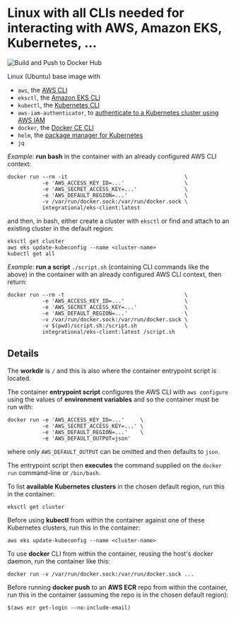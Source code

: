 # Linux with all CLIs needed for interacting with AWS, Amazon EKS, Kubernetes, ...

![Build and Push to Docker Hub](https://github.com/integrational/always-latest-docker-images/actions/workflows/build-tag-push-to-dockerhub.yml/badge.svg)

Linux (Ubuntu) base image with

- `aws`, the [AWS CLI](https://docs.aws.amazon.com/cli/latest/userguide/cli-chap-install.html)
- `eksctl`, the [Amazon EKS CLI](https://docs.aws.amazon.com/eks/latest/userguide/getting-started-eksctl.html)
- `kubectl`, the [Kubernetes CLI](https://kubernetes.io/docs/tasks/tools/install-kubectl/)
- `aws-iam-authenticator`, to [authenticate to a Kubernetes cluster using AWS IAM](https://github.com/kubernetes-sigs/aws-iam-authenticator)
- `docker`, the [Docker CE CLI](https://docs.docker.com/install/linux/docker-ce/ubuntu/)
- `helm`, the [package manager for Kubernetes](https://helm.sh/)
- `jq`

*Example:* **run bash** in the container with an already configured AWS CLI context:
```
docker run --rm -it                                     \
           -e 'AWS_ACCESS_KEY_ID=...'                   \
           -e 'AWS_SECRET_ACCESS_KEY=...'               \
           -e 'AWS_DEFAULT_REGION=...'                  \
           -v /var/run/docker.sock:/var/run/docker.sock \
           integrational/eks-client:latest
```

and then, in bash, either create a cluster with `eksctl` or find and attach to an existing cluster in the default region:
```
eksctl get cluster
aws eks update-kubeconfig --name <cluster-name>
kubectl get all
```

*Example:* **run a script** `./script.sh` (containing CLI commands like the above) in the container with an already configured AWS CLI context, then return:
```
docker run --rm -t                                      \
           -e 'AWS_ACCESS_KEY_ID=...'                   \
           -e 'AWS_SECRET_ACCESS_KEY=...'               \
           -e 'AWS_DEFAULT_REGION=...'                  \
           -v /var/run/docker.sock:/var/run/docker.sock \
           -v $(pwd)/script.sh:/script.sh               \
           integrational/eks-client:latest /script.sh
```

## Details

The **workdir** is `/` and this is also where the container entrypoint script is located.

The container **entrypoint script** configures the AWS CLI with `aws configure` using the values of **environment variables** and so the container must be run with:
```
docker run -e 'AWS_ACCESS_KEY_ID=...'     \
           -e 'AWS_SECRET_ACCESS_KEY=...' \
           -e 'AWS_DEFAULT_REGION=...'    \
           -e 'AWS_DEFAULT_OUTPUT=json'
```
where only `AWS_DEFAULT_OUTPUT` can be omitted and then defaults to `json`.

The entrypoint script then **executes** the command supplied on the `docker run` command-line or `/bin/bash`.

To list **available Kubernetes clusters** in the chosen default region, run this in the container:
```
eksctl get cluster
```

Before using **kubectl** from within the container against one of these Kubernetes clusters, run this in the container:
```
aws eks update-kubeconfig --name <cluster-name>
```

To use **docker** CLI from within the container, reusing the host's docker daemon, run the container like this:
```
docker run -v /var/run/docker.sock:/var/run/docker.sock ...
```

Before running **docker push** to an **AWS ECR** repo from within the container, run this in the container (assuming the repo is in the chosen default region):
```
$(aws ecr get-login --no-include-email)
```
